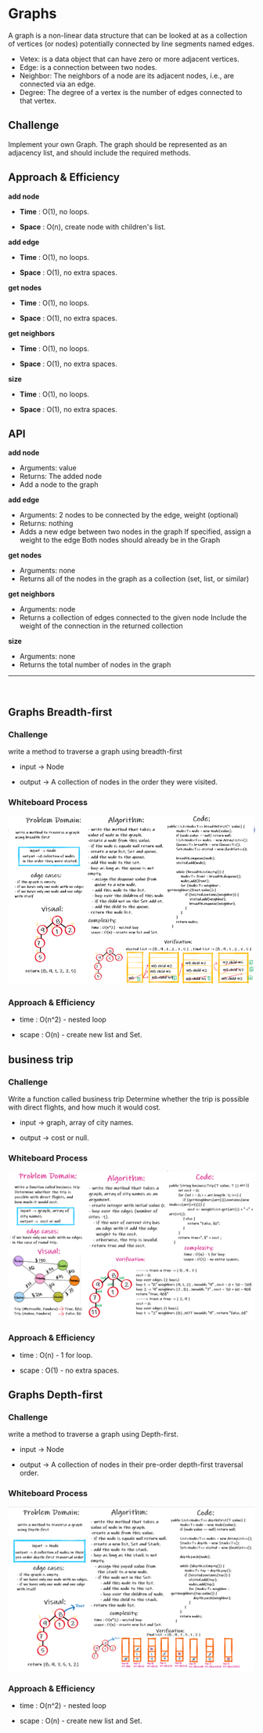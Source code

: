 # Graphs

A graph is a non-linear data structure that can be looked at as a collection of vertices (or nodes) potentially connected by line segments named edges.

- Vetex: is a data object that can have zero or more adjacent vertices.
- Edge: is a connection between two nodes.
- Neighbor: The neighbors of a node are its adjacent nodes, i.e., are connected via an edge.
- Degree: The degree of a vertex is the number of edges connected to that vertex.

## Challenge

Implement your own Graph. The graph should be represented as an adjacency list, and should include the required methods.

## Approach & Efficiency

**add node**

- **Time** : O(1), no loops.

- **Space** : O(n), create node with children's list.

**add edge**

- **Time** : O(1), no loops.

- **Space** : O(1), no extra spaces.

**get nodes**

- **Time** : O(1), no loops.

- **Space** : O(1), no extra spaces.

**get neighbors**

- **Time** : O(1), no loops.

- **Space** : O(1), no extra spaces.

**size**

- **Time** : O(1), no loops.

- **Space** : O(1), no extra spaces.

## API

**add node**

- Arguments: value
- Returns: The added node
- Add a node to the graph

**add edge**

- Arguments: 2 nodes to be connected by the edge, weight (optional)
- Returns: nothing
- Adds a new edge between two nodes in the graph If specified, assign a weight to the edge Both nodes should already be in the Graph

**get nodes**

- Arguments: none
- Returns all of the nodes in the graph as a collection (set, list, or similar)

**get neighbors**

- Arguments: node
- Returns a collection of edges connected to the given node Include the weight of the connection in the returned collection

**size**

- Arguments: none
- Returns the total number of nodes in the graph

<hr>
<br>

## Graphs Breadth-first

### Challenge

write a method to traverse a graph using breadth-first

- input -> Node

- output -> A collection of nodes in the order they were visited.

### Whiteboard Process

![repeated-word](./graph-breadth-first.png)

### Approach & Efficiency

- time : O(n^2) - nested loop

- scape : O(n) - create new list and Set.


## business trip

### Challenge

Write a function called business trip
Determine whether the trip is possible with direct flights, and how much it would cost.

- input -> graph, array of city names.

- output -> cost or null.

### Whiteboard Process

![repeated-word](./graph-business-trip.png)

### Approach & Efficiency

- time : O(n) - 1 for loop.

- scape : O(1) - no extra spaces.


## Graphs Depth-first

### Challenge

write a method to traverse a graph using Depth-first.

- input -> Node

- output -> A collection of nodes in their pre-order depth-first traversal order.

### Whiteboard Process

![repeated-word](./graph-depth-first.png)

### Approach & Efficiency

- time : O(n^2) - nested loop

- scape : O(n) - create new list and Set.
